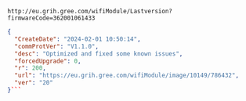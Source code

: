 `http://eu.grih.gree.com/wifiModule/Lastversion?firmwareCode=362001061433`

```json
{
  "CreateDate": "2024-02-01 10:50:14",
  "commProtVer": "V1.1.0",
  "desc": "Optimized and fixed some known issues",
  "forcedUpgrade": 0,
  "r": 200,
  "url": "https://eu.grih.gree.com/wifiModule/image/10149/786432",
  "ver": "20"
}```